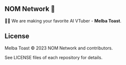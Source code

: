 ## NOM Network 🍞

🙋‍♀️ We are making your favorite AI VTuber - **Melba Toast**.

## License

Melba Toast © 2023 NOM Network and contributors.

See LICENSE files of each repository for details.
